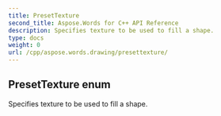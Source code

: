 ```yaml
---
title: PresetTexture
second_title: Aspose.Words for C++ API Reference
description: Specifies texture to be used to fill a shape. 
type: docs
weight: 0
url: /cpp/aspose.words.drawing/presettexture/
---
```

## PresetTexture enum


Specifies texture to be used to fill a shape. 


